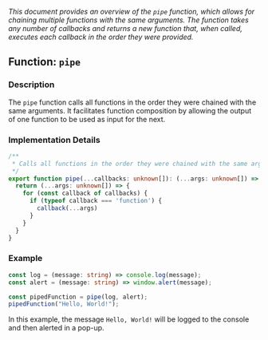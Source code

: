 *This document provides an overview of the `pipe` function, which allows for chaining multiple functions with the same arguments. The function takes any number of callbacks and returns a new function that, when called, executes each callback in the order they were provided.*

## Function: `pipe`

### Description

The `pipe` function calls all functions in the order they were chained with the same arguments. It facilitates function composition by allowing the output of one function to be used as input for the next.

### Implementation Details

```ts
/**
 * Calls all functions in the order they were chained with the same arguments.
 */
export function pipe(...callbacks: unknown[]): (...args: unknown[]) => void {
  return (...args: unknown[]) => {
    for (const callback of callbacks) {
      if (typeof callback === 'function') {
        callback(...args)
      }
    }
  }
}
```

### Example

```ts
const log = (message: string) => console.log(message);
const alert = (message: string) => window.alert(message);

const pipedFunction = pipe(log, alert);
pipedFunction("Hello, World!");
```

In this example, the message `Hello, World!` will be logged to the console and then alerted in a pop-up.
